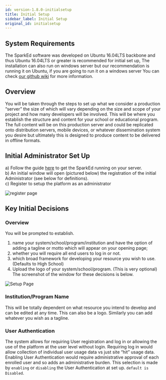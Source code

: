 ```yaml
---
id: version-1.8.0-initialsetup
title: Initial Setup
sidebar_label: Initial Setup
original_id: initialsetup
---
```


## System Requirements  


The SparkEd software was developed on Ubuntu 16.04LTS backbone and thus Ubuntu 16.04LTS or greater is recommended for initial set up, The installation can also run on windows server but our recommendation is running it on Ubuntu, if you are going to run it on a windows server  You can check [our github wiki](https://github.com/SparkEdUAB/SparkEd/wiki) for more information.  

## Overview  

You will be taken through the steps to set up what we consider a production “server” the size of which will vary depending on the size and scope of your project and how many developers will be involved.  This will be where you establish the structure and content for your school or educational program.  The full content will be on this production server and could be replicated onto distribution servers, mobile devices, or whatever dissemination system you desire but ultimately this is designed to produce content to be delivered in offline formats.    
  
## Initial Administrator Set Up  

a)	Follow the guide [here](https://github.com/SparkEdUAB/SparkEd/wiki) to get the SparkEd running on your server.   
b)	An initial window will open (pictured below) the registration of the initial Administrator (see below for definitions).  
c) Register to setup the platform as an administrator  

![register page](assets/register.png)  


##  Key Initial Decisions  

### Overview
You will be prompted to establish.  
1) name your system/school/program/institution and have the option of adding a tagline or motto which will appear on your opening page;  
2) whether you will require all end users to log in or not.  
3) which broad framework for developing your resource you wish to use.(Defaults to High School)    
4) Upload the logo of your system/school/program. (This is very optional)   
The screenshot of the window for these decisions is below. 

![Setup Page](assets/setup_page.png)  


### Institution/Program Name  

This will be totally dependent on what resource you intend to develop and can be edited at any time.  This can also be a logo.   Similarly you can add whatever you wish as a tagline.  

### User Authentication   

The system allows for requiring User registration and log in or allowing the use of the platform at the user level without login.  Requiring log in would allow collection of individual user usage data vs just site “hit” usage data. Enabling User Authentication would require administrative approval of each enrolled user and so adds an administrative burden. This selection is made by `enabling` or `disabling` the User Authentication at set up. `default is Disabled`. 







